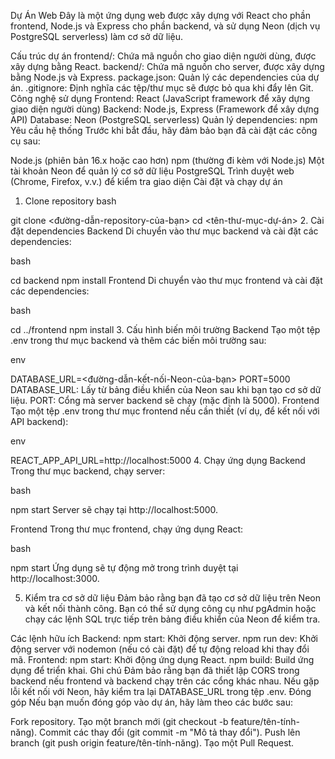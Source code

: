Dự Án Web
Đây là một ứng dụng web được xây dựng với React cho phần frontend, Node.js và Express cho phần backend, và sử dụng Neon (dịch vụ PostgreSQL serverless) làm cơ sở dữ liệu.

Cấu trúc dự án
frontend/: Chứa mã nguồn cho giao diện người dùng, được xây dựng bằng React.
backend/: Chứa mã nguồn cho server, được xây dựng bằng Node.js và Express.
package.json: Quản lý các dependencies của dự án.
.gitignore: Định nghĩa các tệp/thư mục sẽ được bỏ qua khi đẩy lên Git.
Công nghệ sử dụng
Frontend: React (JavaScript framework để xây dựng giao diện người dùng)
Backend: Node.js, Express (Framework để xây dựng API)
Database: Neon (PostgreSQL serverless)
Quản lý dependencies: npm
Yêu cầu hệ thống
Trước khi bắt đầu, hãy đảm bảo bạn đã cài đặt các công cụ sau:

Node.js (phiên bản 16.x hoặc cao hơn)
npm (thường đi kèm với Node.js)
Một tài khoản Neon để quản lý cơ sở dữ liệu PostgreSQL
Trình duyệt web (Chrome, Firefox, v.v.) để kiểm tra giao diện
Cài đặt và chạy dự án
1. Clone repository
bash



git clone <đường-dẫn-repository-của-bạn>
cd <tên-thư-mục-dự-án>
2. Cài đặt dependencies
Backend
Di chuyển vào thư mục backend và cài đặt các dependencies:

bash



cd backend
npm install
Frontend
Di chuyển vào thư mục frontend và cài đặt các dependencies:

bash



cd ../frontend
npm install
3. Cấu hình biến môi trường
Backend
Tạo một tệp .env trong thư mục backend và thêm các biến môi trường sau:

env



DATABASE_URL=<đường-dẫn-kết-nối-Neon-của-bạn>
PORT=5000
DATABASE_URL: Lấy từ bảng điều khiển của Neon sau khi bạn tạo cơ sở dữ liệu.
PORT: Cổng mà server backend sẽ chạy (mặc định là 5000).
Frontend
Tạo một tệp .env trong thư mục frontend nếu cần thiết (ví dụ, để kết nối với API backend):

env



REACT_APP_API_URL=http://localhost:5000
4. Chạy ứng dụng
Backend
Trong thư mục backend, chạy server:

bash



npm start
Server sẽ chạy tại http://localhost:5000.

Frontend
Trong thư mục frontend, chạy ứng dụng React:

bash



npm start
Ứng dụng sẽ tự động mở trong trình duyệt tại http://localhost:3000.

5. Kiểm tra cơ sở dữ liệu
Đảm bảo rằng bạn đã tạo cơ sở dữ liệu trên Neon và kết nối thành công. Bạn có thể sử dụng công cụ như pgAdmin hoặc chạy các lệnh SQL trực tiếp trên bảng điều khiển của Neon để kiểm tra.

Các lệnh hữu ích
Backend:
npm start: Khởi động server.
npm run dev: Khởi động server với nodemon (nếu có cài đặt) để tự động reload khi thay đổi mã.
Frontend:
npm start: Khởi động ứng dụng React.
npm build: Build ứng dụng để triển khai.
Ghi chú
Đảm bảo rằng bạn đã thiết lập CORS trong backend nếu frontend và backend chạy trên các cổng khác nhau.
Nếu gặp lỗi kết nối với Neon, hãy kiểm tra lại DATABASE_URL trong tệp .env.
Đóng góp
Nếu bạn muốn đóng góp vào dự án, hãy làm theo các bước sau:

Fork repository.
Tạo một branch mới (git checkout -b feature/tên-tính-năng).
Commit các thay đổi (git commit -m "Mô tả thay đổi").
Push lên branch (git push origin feature/tên-tính-năng).
Tạo một Pull Request.
